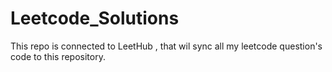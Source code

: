 # Leetcode_Solutions
This repo is connected to LeetHub , that wil sync all my leetcode question's code to this repository.
